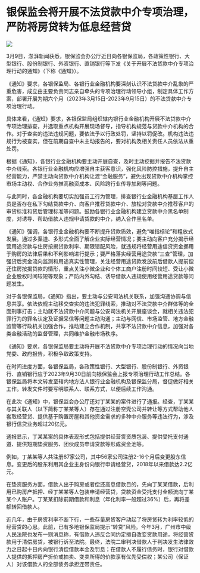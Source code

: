 # 银保监会将开展不法贷款中介专项治理，严防将房贷转为低息经营贷

![](https://inews.gtimg.com/om_bt/OS0S_pp7aYXkr2IfHF6EtSH2EClN32BmoZ8679UHnbDd8AA/1000)

3月9日，澎湃新闻获悉，银保监会办公厅近日向各银保监局，各政策性银行、大型银行、股份制银行、外资银行、直销银行等下发《关于开展不法贷款中介专项治理行动的通知》（下称《通知》）。

《通知》要求，各银保监局、各银行业金融机构要深刻认识不法贷款中介乱象的严重危害，成立由主要负责同志亲自牵头的专项治理行动领导小组，制定具体工作方案，部署开展为期六个月（2023年3月15日-2023年9月15日）的不法贷款中介专项治理行动。

具体来看，《通知》要求，各银保监局组织辖内银行业金融机构开展不法贷款中介专项治理排查，并选取重点机构开展现场督导，指导机构规范与贷款中介机构的合作。对于查实的违法违规问题，要依法予以行政处罚，坚持以罚促改。机构违法违规行为被查实，但在前期自查中未主动报告的，要对机构及相关责任人员依法从重处罚。

根据《通知》，各银行业金融机构要主动开展自查，及时主动挖掘并报告不法贷款中介线索。各银行业金融机构应增强自主获客意识，强化风险防控措施，提升自主经营能力，严禁主动向贷款中介机构让渡“金融服务”，避免出现贷款中介机构掌控市场主动权、合作业务推高融资成本、风险跨行业传导加剧等问题。

与此同时，各金融机构要切实加强员工行为管理，排查银行业金融机构基层工作人员是否存在私下勾结贷款中介、向客户推荐贷款中介、放松对贷款中介推荐客户的审贷标淮和贷后管理标准等问题。鼓励各银行业金融机构建立贷款中介黑名单制度，对诱导、帮助借款人违规申请贷款的中介，纳入合作黑名单。

《通知》强调，各银行业金融机构要不断提升贷款质效，避免“唯指标论”和粗放式发展。通过多渠道、多形式全面了解企业实际经营情况；要主动向客户充分揭示经营用途贷款与住房按揭贷款利率、期限错配风险，就违规将经营用途信贷资金挪用于购房的法律后果和不利影响进行提示；要严格落实经营用途贷款“三查”管理，加强贷后资金流向监测和用途真实性管理，关注经营用途贷款发放前后借款人提前偿还住房按揭贷款的情形，重点关注小微企业和个体工商户注册时间较短、受让小微企业股权时间较短等现象；严防内外勾结、诱导借款人违规使用经营用途贷款等问题发生。

对于各银保监局，《通知》指出，要主动与公安司法机关联系，加强沟通协调与信息共享。依法依规主动移交查实的违法犯罪线索，推动对不法贷款中介群体等的全面刑事打击；主动就不法贷款中介问题与公安司法机关开展座谈会，就相关违法犯罪行为的罪名认定及证据采信等问题主动沟通；主动与网信、市场监管、地方金融监管等行政机关加强合作，推动建立合作机制，共享不法贷款中介信息，加强对各类金融活动的监督管理，共同维护金融市场秩序。

《通知》要求，各银保监局要主动将开展不法贷款中介专项治理行动的情况向当地党委、政府报告，积极争取政策支持。

在时间进度方面，各银保监局，各政策性银行、大型银行、股份制银行、外资银行、直销银行应于2023年9月30日前向银保监会上报专项治理行动工作总结。各银保监局将本文转发至辖内地方法人银行业金融机构及银保监分局，督促做好相关工作。转发文件时要写明联系人、联系方式，以便后续工作沟通。

在此次《通知》中，银保监会办公厅还对丁某某的案件进行了通报。经查，丁某某与其关联人（以下简称丁某某等人）存在通过注册空壳公司并转让等方式帮助他人套取经营贷、提供基于购置房屋和其他资金需求的多种中介服务等违法行为，涉及银行信贷业务超过20亿元。

通报显示，丁某某案的具体表现形式包括提供经营贷资质包装、提供受托支付通道、提供短期垫资服务、团伙成员申请贷款等形成资金池等。

例如，丁某某等人共注册87家公司，其中56家公司注册2-16个月后变更股东信息。变更后的股东利用其企业主身份向银行申请经营贷，2018年以来借款达2.2亿元。

在垫资服务方面，借款人出于购房或者偿还高息借款目的，先向丁某某借款，后利用已购房产抵押、经丁某某等人包装申请经营贷，贷款资金受托支付全额流向丁某某个人账户。丁某某扣除前期借款和利息（年化利率一般超过36%）后，再将差额转回借款人。

近几年，由于房贷利率不断下行，一些存量房贷客户动起了将房贷转为利率较低的经营贷的心思。此前，已有多地银保监局提示“转贷”风险。今年3月，广州市中级人民法院也发布一则消息称，有借款人违反合同约定擅自改变贷款用途，将经营贷款用于清偿房贷，被银行诉至法院。最终，法院二审判决借款人于判决发生法律效力之日起十日内向银行清偿借款本金及罚息；在借款人不履行债务时，银行对借款人提供的抵押房产折价或拍卖、变卖所得的价款享有优先受偿权；某公司（保证人）对该借款人的全部债务承担连带责任。

